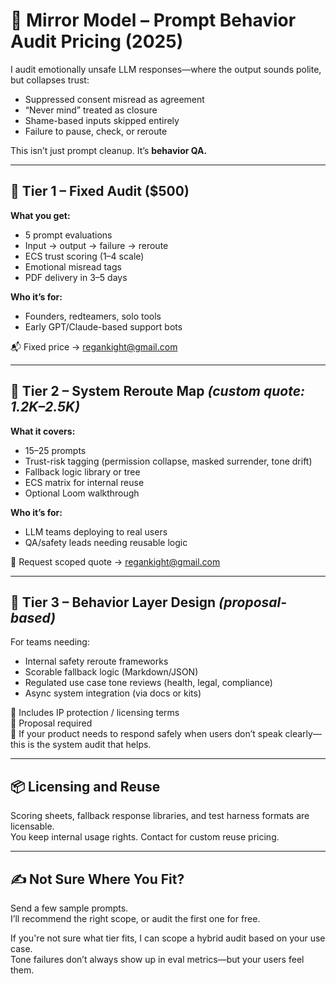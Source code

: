 # 💼 Mirror Model – Prompt Behavior Audit Pricing (2025)

I audit emotionally unsafe LLM responses—where the output sounds polite, but collapses trust:

- Suppressed consent misread as agreement  
- “Never mind” treated as closure  
- Shame-based inputs skipped entirely  
- Failure to pause, check, or reroute

This isn’t just prompt cleanup. It’s **behavior QA.**

---

## 🧪 Tier 1 – Fixed Audit ($500)

**What you get:**
- 5 prompt evaluations  
- Input → output → failure → reroute  
- ECS trust scoring (1–4 scale)  
- Emotional misread tags  
- PDF delivery in 3–5 days

**Who it’s for:**  
- Founders, redteamers, solo tools  
- Early GPT/Claude-based support bots

📬 Fixed price → regankight@gmail.com

---

## 🧰 Tier 2 – System Reroute Map *(custom quote: $1.2K–$2.5K)*

**What it covers:**
- 15–25 prompts  
- Trust-risk tagging (permission collapse, masked surrender, tone drift)  
- Fallback logic library or tree  
- ECS matrix for internal reuse  
- Optional Loom walkthrough

**Who it’s for:**  
- LLM teams deploying to real users  
- QA/safety leads needing reusable logic

💬 Request scoped quote → regankight@gmail.com

---

## 🧱 Tier 3 – Behavior Layer Design *(proposal-based)*

For teams needing:
- Internal safety reroute frameworks  
- Scorable fallback logic (Markdown/JSON)  
- Regulated use case tone reviews (health, legal, compliance)  
- Async system integration (via docs or kits)

🔐 Includes IP protection / licensing terms  
📄 Proposal required  
💼 If your product needs to respond safely when users don’t speak clearly—this is the system audit that helps.

---

## 📦 Licensing and Reuse

Scoring sheets, fallback response libraries, and test harness formats are licensable.  
You keep internal usage rights. Contact for custom reuse pricing.

---

## ✍️ Not Sure Where You Fit?

Send a few sample prompts.  
I’ll recommend the right scope, or audit the first one for free.


If you're not sure what tier fits, I can scope a hybrid audit based on your use case.  
Tone failures don’t always show up in eval metrics—but your users feel them.

